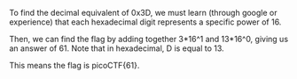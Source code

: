 To find the decimal equivalent of 0x3D, we must learn (through google or experience) that each hexadecimal digit represents a specific power of 16.

Then, we can find the flag by adding together 3\*16^1 and 13\*16^0, giving us an answer of 61. Note that in hexadecimal, D is equal to 13.

This means the flag is picoCTF{61}.
